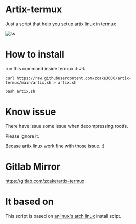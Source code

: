 # Artix-termux
Just a script that help you setup artix linux in termux

![ss](https://github.com/zcake3000/artix-termux/raw/main/Screenshot_20201216-085028_Termux.jpg)

# How to install
run this command inside termux ↓↓↓
````
curl https://raw.githubusercontent.com/zcake3000/artix-termux/main/artix.sh > artix.sh

bash artix.sh
````
# Know issue

There have issue some issue when decompressing rootfs.

Please ignore it.

Becase artix linux work fine with those issue. :)

# Gitlab Mirror
https://gitlab.com/zcake/artix-termux
# It based on
This script is based on [anlinux's arch linux](https://github.com/EXALAB/Anlinux-Resources/blob/master/Scripts/Installer/Arch/armhf/arch.sh) install scipt.
